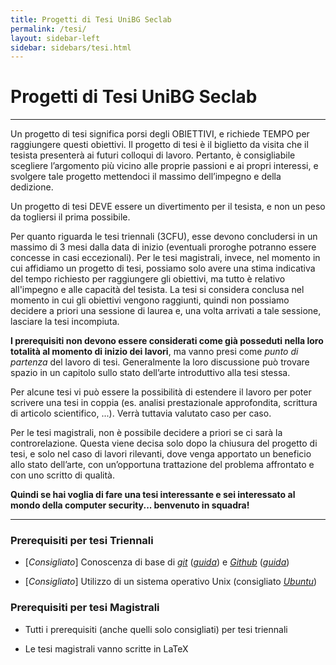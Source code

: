 ```yaml
---
title: Progetti di Tesi UniBG Seclab
permalink: /tesi/
layout: sidebar-left
sidebar: sidebars/tesi.html
---
```


# Progetti di Tesi UniBG Seclab
-------------------------------

Un progetto di tesi significa porsi degli OBIETTIVI, e richiede TEMPO per
raggiungere questi obiettivi. Il progetto di tesi è il biglietto da visita che
il tesista presenterà ai futuri colloqui di lavoro. Pertanto, è consigliabile
scegliere l’argomento più vicino alle proprie passioni e ai propri interessi, e
svolgere tale progetto mettendoci il massimo dell’impegno e della dedizione.

Un progetto di tesi DEVE essere un divertimento per il tesista, e non un peso
da togliersi il prima possibile.

Per quanto riguarda le tesi triennali (3CFU), esse devono concludersi in un
massimo di 3 mesi dalla data di inizio (eventuali proroghe potranno
essere concesse in casi eccezionali). Per le tesi magistrali, invece, nel
momento in cui affidiamo un progetto di tesi, possiamo solo avere una stima
indicativa del tempo richiesto per raggiungere gli obiettivi, ma tutto è
relativo all'impegno e alle capacità del tesista. La tesi si considera
conclusa nel momento in cui gli obiettivi vengono raggiunti, quindi non
possiamo decidere a priori una sessione di laurea e, una volta arrivati a tale
sessione, lasciare la tesi incompiuta.

**I prerequisiti non devono essere considerati come già posseduti nella loro
totalità al momento di inizio dei lavori**, ma vanno presi come *punto di
partenza* del lavoro di tesi.  Generalmente la loro discussione può trovare
spazio in un capitolo sullo stato dell’arte introduttivo alla tesi stessa.

Per alcune tesi vi può essere la possibilità di estendere il lavoro per poter
scrivere una tesi in coppia (es. analisi prestazionale approfondita, scrittura
di articolo scientifico, ...). Verrà tuttavia valutato caso per caso.

Per le tesi magistrali, non è possibile decidere a priori se ci sarà la
controrelazione. Questa viene decisa solo dopo la chiusura del progetto di
tesi, e solo nel caso di lavori rilevanti, dove venga apportato un beneficio
allo stato dell’arte, con un’opportuna trattazione del problema affrontato e
con uno scritto di qualità.

**Quindi se hai voglia di fare una tesi interessante e sei interessato al mondo
della computer security... benvenuto in squadra!**

--------------------------------------------------------------------------------

### Prerequisiti per tesi Triennali

* [*Consigliato*] Conoscenza di base di [*git*](https://git-scm.com)
  ([*guida*](https://try.github.io)) e [*Github*](https://github.com)
  ([*guida*](http://html5today.it/tutorial/github-guida-per-principianti-per-contribuire-ad-un-progetto/))

* [*Consigliato*] Utilizzo di un sistema operativo Unix (consigliato
  [*Ubuntu*](http://tour.ubuntu.com/en/))

### Prerequisiti per tesi Magistrali

* Tutti i prerequisiti (anche quelli solo consigliati) per tesi triennali

* Le tesi magistrali vanno scritte in LaTeX

